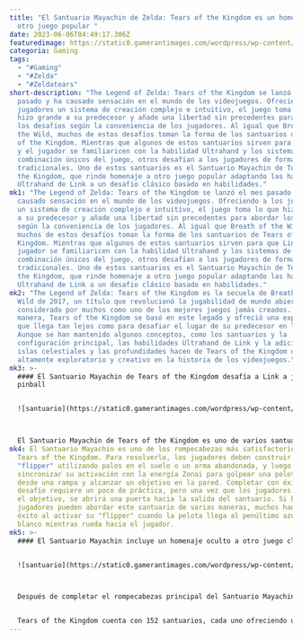 ```yaml
---
title: "El Santuario Mayachin de Zelda: Tears of the Kingdom es un homenaje a
  otro juego popular "
date: 2023-06-06T04:49:17.306Z
featuredimage: https://static0.gamerantimages.com/wordpress/wp-content/uploads/2023/06/zelda-tears-of-the-kingdom-s-mayachin-shrine-is-a-tribute-to-another-popular-game.jpg?q=50&fit=contain&w=1140&h=&dpr=1.5
categoria: Gaming
tags:
  - "#Gaming"
  - "#Zelda"
  - "#Zeldatears"
short-description: "The Legend of Zelda: Tears of the Kingdom se lanzó el mes
  pasado y ha causado sensación en el mundo de los videojuegos. Ofreciendo a los
  jugadores un sistema de creación complejo e intuitivo, el juego toma lo que
  hizo grande a su predecesor y añade una libertad sin precedentes para abordar
  los desafíos según la conveniencia de los jugadores. Al igual que Breath of
  the Wild, muchos de estos desafíos toman la forma de los santuarios de Tears
  of the Kingdom. Mientras que algunos de estos santuarios sirven para que Link
  y el jugador se familiaricen con la habilidad Ultrahand y los sistemas de
  combinación únicos del juego, otros desafían a los jugadores de formas más
  tradicionales. Uno de estos santuarios es el Santuario Mayachin de Tears of
  the Kingdom, que rinde homenaje a otro juego popular adaptando las habilidades
  Ultrahand de Link a un desafío clásico basado en habilidades."
mk1: "The Legend of Zelda: Tears of the Kingdom se lanzó el mes pasado y ha
  causado sensación en el mundo de los videojuegos. Ofreciendo a los jugadores
  un sistema de creación complejo e intuitivo, el juego toma lo que hizo grande
  a su predecesor y añade una libertad sin precedentes para abordar los desafíos
  según la conveniencia de los jugadores. Al igual que Breath of the Wild,
  muchos de estos desafíos toman la forma de los santuarios de Tears of the
  Kingdom. Mientras que algunos de estos santuarios sirven para que Link y el
  jugador se familiaricen con la habilidad Ultrahand y los sistemas de
  combinación únicos del juego, otros desafían a los jugadores de formas más
  tradicionales. Uno de estos santuarios es el Santuario Mayachin de Tears of
  the Kingdom, que rinde homenaje a otro juego popular adaptando las habilidades
  Ultrahand de Link a un desafío clásico basado en habilidades."
mk2: "The Legend of Zelda: Tears of the Kingdom es la secuela de Breath of the
  Wild de 2017, un título que revolucionó la jugabilidad de mundo abierto y es
  considerado por muchos como uno de los mejores juegos jamás creados. De alguna
  manera, Tears of the Kingdom se basó en este legado y ofreció una experiencia
  que llega tan lejos como para desafiar el lugar de su predecesor en la cima.
  Aunque se han mantenido algunos conceptos, como los santuarios y la
  configuración principal, las habilidades Ultrahand de Link y la adición de las
  islas celestiales y las profundidades hacen de Tears of the Kingdom un hito
  altamente exploratorio y creativo en la historia de los videojuegos."
mk3: >-
  #### El Santuario Mayachin de Tears of the Kingdom desafía a Link a jugar al
  pinball


  ![santuario](https://static0.gamerantimages.com/wordpress/wp-content/uploads/2023/05/legend-of-zelda-tears-of-the-kingdom-mayachin-shrine-walkthrough-setup.jpg?q=50&fit=crop&w=1500&dpr=1.5 "santuario")



  El Santuario Mayachin de Tears of the Kingdom es uno de varios santuarios que se encuentran en el Campo de Hyrule. El objetivo del Santuario Mayachin es usar Ultrahand para propulsar una pelota desde una rampa hacia un objetivo. Sin embargo, el santuario se diferencia de los demás al desafiar a los jugadores a utilizar tanto su inteligencia como sus reflejos para lograr esta tarea. También conocido como "Un dispositivo fijo", los jugadores deben usar los materiales disponibles para crear un "flipper" similar a los utilizados en el popular juego de habilidad, pinball.
mk4: El Santuario Mayachin es uno de los rompecabezas más satisfactorios de
  Tears of the Kingdom. Para resolverlo, los jugadores deben construir un
  "flipper" utilizando palos en el suelo o un arma abandonada, y luego
  sincronizar su activación con la energía Zonai para golpear una pelota rodante
  desde una rampa y alcanzar un objetivo en la pared. Completar con éxito este
  desafío requiere un poco de práctica, pero una vez que los jugadores golpean
  el objetivo, se abrirá una puerta hacia la salida del santuario. Si bien los
  jugadores pueden abordar este santuario de varias maneras, muchos han tenido
  éxito al activar su "flipper" cuando la pelota llega al penúltimo azulejo
  blanco mientras rueda hacia el jugador.
mk5: >-
  #### El Santuario Mayachin incluye un homenaje oculto a otro juego clásico


  ![santuario](https://static0.gamerantimages.com/wordpress/wp-content/uploads/2023/05/legend-of-zelda-tears-of-the-kingdom-mayachin-shrine-walkthrough-chest-door.jpg?q=50&fit=crop&w=1500&dpr=1.5 "santuario")



  Después de completar el rompecabezas principal del Santuario Mayachin, los jugadores no deben apresurarse hacia la salida. Cuando los jugadores golpean exitosamente su primer objetivo, aparece otro en la pared del lado derecho. Para golpear este objetivo, los jugadores deben mover un panel oscilante para que no obstaculice el acceso de la pelota rodante al nuevo objetivo. Luego, utilizando el mecanismo previamente construido, los jugadores deben crear un "bate" para golpear la pelota rodante con la mayor fuerza posible hacia el nuevo objetivo, transformando el desafío similar al pinball en uno que recuerda al béisbol.


  Tears of the Kingdom cuenta con 152 santuarios, cada uno ofreciendo un desafío único a los jugadores. Mientras que algunos, como el Santuario Mayachin, requieren que los jugadores demuestren una habilidad particular, muchos permiten soluciones abiertas. Aún está por verse hacia dónde puede dirigirse la franquicia The Legend of Zelda a partir de aquí, ya que Tears of the Kingdom parece haber logrado lo imposible al mejorar Breath of the Wild. Los fanáticos de Tears of the Kingdom esperan que Nintendo adapte otra característica de su predecesor en un futuro cercano, agregando contenido descargable que ponga a prueba al máximo su abundancia de herramientas creativas.
---
```

